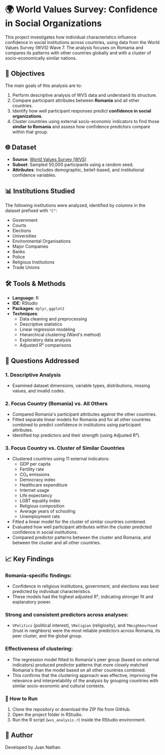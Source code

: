 # 🌍 World Values Survey: Confidence in Social Organizations

This project investigates how individual characteristics influence confidence in social institutions across countries, using data from the World Values Survey (WVS) Wave 7. The analysis focuses on Romania and compares its patterns with other countries globally and with a cluster of socio-economically similar nations.

## 🎯 Objectives

The main goals of this analysis are to:

1. Perform descriptive analysis of WVS data and understand its structure.
2. Compare participant attributes between **Romania** and all other countries.
3. Identify how well participant responses predict **confidence in social organizations**.
4. Cluster countries using external socio-economic indicators to find those **similar to Romania** and assess how confidence predictors compare within that group.

## 🌐 Dataset

- **Source**: [World Values Survey (WVS)](https://www.worldvaluessurvey.org/WVSDocumentationWV7.jsp)
- **Subset**: Sampled 50,000 participants using a random seed.
- **Attributes**: Includes demographic, belief-based, and institutional confidence variables.

## 📊 Institutions Studied

The following institutions were analyzed, identified by columns in the dataset prefixed with `"C"`:

- Government
- Courts
- Elections
- Universities
- Environmental Organisations
- Major Companies
- Banks
- Police
- Religious Institutions
- Trade Unions

## 🛠 Tools & Methods

- **Language**: R
- **IDE**: RStudio
- **Packages**: `dplyr`, `ggplot2`
- **Techniques**:
  - Data cleaning and preprocessing
  - Descriptive statistics
  - Linear regression modeling
  - Hierarchical clustering (Ward's method)
  - Exploratory data analysis
  - Adjusted R² comparisons

## 🧪 Questions Addressed

### 1. Descriptive Analysis  
- Examined dataset dimensions, variable types, distributions, missing values, and invalid codes.

### 2. Focus Country (Romania) vs. All Others  
- Compared Romania's participant attributes against the other countries.
- Fitted separate linear models for Romania and for all other countries combined to predict confidence in institutions using participant attributes.
- Identified top predictors and their strength (using Adjusted R²).

### 3. Focus Country vs. Cluster of Similar Countries  
- Clustered countries using 11 external indicators:
  - GDP per capita
  - Fertility rate
  - CO₂ emissions
  - Democracy index
  - Healthcare expenditure
  - Internet usage
  - Life expectancy
  - LGBT equality index
  - Religious composition
  - Average years of schooling
  - Unemployment rate
- Fitted a linear model for the cluster of similar countries combined.
- Evaluated how well participant attributes within the cluster predicted confidence in social institutions.
- Compared predictor patterns between the cluster and Romania, and between the cluster and all other countries.

## 📈 Key Findings

### Romania-specific findings:
- Confidence in religious institutions, government, and elections was best predicted by individual characteristics.
- These models had the highest adjusted R², indicating stronger fit and explanatory power.

### Strong and consistent predictors across analyses:
- `VPolitics` (political interest), `VReligion` (religiosity), and `TNeighbourhood` (trust in neighbors) were the most reliable predictors across Romania, its peer cluster, and the global group.

### Effectiveness of clustering:
- The regression model fitted to Romania's peer group (based on external indicators) produced predictor patterns that more closely matched Romania's than the model based on all other countries combined.
- This confirms that the clustering approach was effective, improving the relevance and interpretability of the analysis by grouping countries with similar socio-economic and cultural contexts.

### 🚀 How to Run

1. Clone the repository or download the ZIP file from GitHub.
2. Open the project folder in RStudio.
3. Run the R script (`wvs_analysis.r`) inside the RStudio environment.

## 👤 Author

Developed by Juan Nathan.
